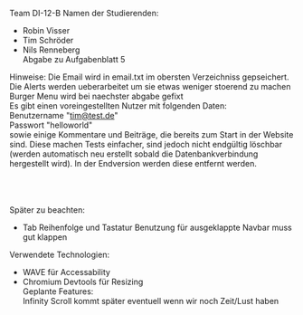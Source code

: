 Team DI-12-B
Namen der Studierenden:
- Robin Visser
- Tim Schröder
- Nils Renneberg<br>
Abgabe zu Aufgabenblatt 5<br>

Hinweise:
Die Email wird in email.txt im obersten Verzeichniss gepseichert.
Die Alerts werden ueberarbeitet um sie etwas weniger stoerend zu machen<br>
Burger Menu wird bei naechster abgabe gefixt<br>
Es gibt einen voreingestellten Nutzer mit folgenden Daten:<br>
Benutzername "tim@test.de"<br>
Passwort "helloworld"<br>
sowie einige Kommentare und Beiträge, die bereits zum Start in der Website sind. Diese machen Tests einfacher, sind jedoch nicht endgültig löschbar (werden automatisch neu erstellt sobald die Datenbankverbindung hergestellt wird). In der Endversion werden diese entfernt werden.<br>

<br><br><br>
Später zu beachten:

- Tab Reihenfolge und Tastatur Benutzung für ausgeklappte Navbar muss gut klappen

Verwendete Technologien:
- WAVE für Accessability
- Chromium Devtools für Resizing<br>
Geplante Features:<br>
Infinity Scroll kommt später eventuell wenn wir noch Zeit/Lust haben
